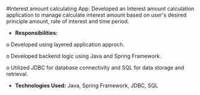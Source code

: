 #Interest amount calculating App:
Developed an Interest amount calculation application to manage calculate interest amount based on user's desired principle amount, rate of interest and time period.

-	**Responsibilities:**

o	Developed using layered application approch.  
  
o	Developed backend logic using Java and Spring Framework.

o	Utilized JDBC for database connectivity and SQL for data storage and retrieval.

-	**Technologies Used:** Java, Spring Framework, JDBC, SQL
